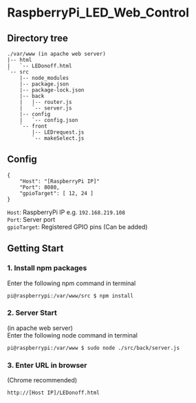 # RaspberryPi_LED_Web_Control

## Directory tree
```
./var/www (in apache web server)
|-- html
|   `-- LEDonoff.html
`-- src
    |-- node_modules
    |-- package.json
    |-- package-lock.json
    |-- back
    |   |-- router.js
    |   `-- server.js
    |-- config
    |   `-- config.json
    `-- front
        |-- LEDrequest.js
        `-- makeSelect.js
```

## Config
```
{
    "Host": "[RaspberryPi IP]"
    "Port": 8080,
    "gpioTarget": [ 12, 24 ]
}
```

`Host`: RaspberryPi IP e.g. `192.168.219.108`   
`Port`: Server port   
`gpioTarget`: Registered GPIO pins (Can be added)

## Getting Start
### 1. Install npm packages
Enter the following npm command in terminal
```
pi@raspberrypi:/var/www/src $ npm install
```

### 2. Server Start
(in apache web server)   
Enter the following node command in terminal
```
pi@raspberrypi:/var/www $ sudo node ./src/back/server.js
```

### 3. Enter URL in browser
(Chrome recommended)
```
http://[Host IP]/LEDonoff.html
```

